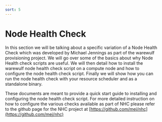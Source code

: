 ```yaml
---
sort: 5
---
```


# Node Health Check
In this section we will be talking about a specific variation of a Node Health Check which was developed by Michael Jennings
as part of the warewulf provisioning project. We will go over some of the basics about why Node Health check scripts are useful. We will then detail how to install the warewulf node health check script on a compute node and how to configure the node health check script. Finally we will show how you can run the node health check with your resource scheduler and as a standalone binary.

These documents are meant to provide a quick start guide to installing and configuring the node health check script. For more detailed
instruction on how to configure the various checks available as part of NHC please refer to the github page for the NHC project at
[https://github.com/mej/nhc](https://github.com/mej/nhc)
